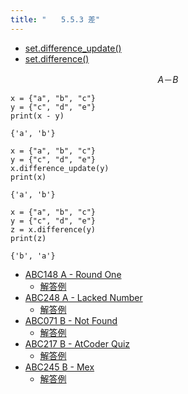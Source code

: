 ```yaml
---
title: "　　5.5.3 差"
---
```


* [set.difference_update()](https://docs.python.org/ja/3/library/stdtypes.html#frozenset.difference_update)
* [set.difference()](https://docs.python.org/ja/3/library/stdtypes.html#frozenset.difference)

$$
A － B
$$

```python:サンプルコード
x = {"a", "b", "c"}
y = {"c", "d", "e"}
print(x - y)
```

```text:実行結果
{'a', 'b'}
```

```python:サンプルコード
x = {"a", "b", "c"}
y = {"c", "d", "e"}
x.difference_update(y)
print(x)
```

```text:実行結果
{'a', 'b'}
```

```python:サンプルコード
x = {"a", "b", "c"}
y = {"c", "d", "e"}
z = x.difference(y)
print(z)
```

```text:実行結果
{'b', 'a'}
```

- [ABC148 A - Round One](https://atcoder.jp/contests/abc148/tasks/abc148_a)
    - [解答例](https://atcoder.jp/contests/abc148/submissions/17919676)
- [ABC248 A - Lacked Number](https://atcoder.jp/contests/abc248/tasks/abc248_a)
    - [解答例](https://atcoder.jp/contests/abc248/submissions/31422576)
- [ABC071 B - Not Found](https://atcoder.jp/contests/abc071/tasks/abc071_b)
    - [解答例](https://atcoder.jp/contests/abc071/submissions/17720770)
- [ABC217 B - AtCoder Quiz](https://atcoder.jp/contests/abc217/tasks/abc217_b)
    - [解答例](https://atcoder.jp/contests/abc217/submissions/27026647)
- [ABC245 B - Mex](https://atcoder.jp/contests/abc245/tasks/abc245_b)
    - [解答例](https://atcoder.jp/contests/abc245/submissions/30917524)